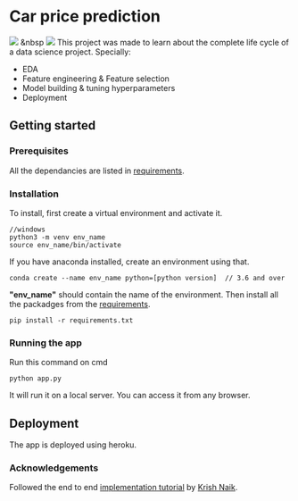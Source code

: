 # Car price prediction
<img src="https://img.shields.io/badge/Build-Complete-brightgreen"> &nbsp <img src="https://img.shields.io/badge/Deployment-Incomplete-red">
This project was made to learn about the complete life cycle of a data science project. Specially:
- EDA
- Feature engineering & Feature selection
- Model building & tuning hyperparameters
- Deployment

## Getting started
### Prerequisites
All the dependancies are listed in <a href="https://github.com/ishmamt/car-price-prediction/blob/master/requirements.txt">requirements</a>.

### Installation
To install, first create a virtual environment and activate it.
```
//windows
python3 -m venv env_name
source env_name/bin/activate
```
If you have anaconda installed, create an environment using that.
```
conda create --name env_name python=[python version]  // 3.6 and over
```
**"env_name"** should contain the name of the environment. Then install all the packadges from the <a href="https://github.com/ishmamt/car-price-prediction/blob/master/requirements.txt">requirements</a>.
```
pip install -r requirements.txt
```

### Running the app
Run this command on cmd
```
python app.py
```
It will run it on a local server. You can access it from any browser.

## Deployment
The app is deployed using heroku.

### Acknowledgements
Followed the end to end <a href="https://youtu.be/p_tpQSY1aTs">implementation tutorial</a> by <a href="https://www.youtube.com/user/krishnaik06">Krish Naik</a>.
